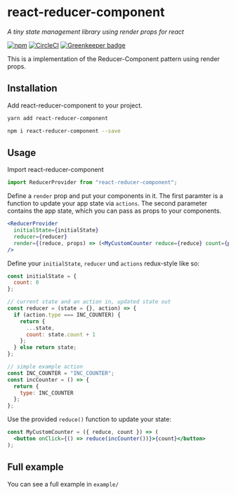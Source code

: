 react-reducer-component
=======================
_A tiny state management library using render props for react_

[![npm](https://img.shields.io/npm/v/react-reducer-component.svg)](https://npm.im/react-reducer-component)
[![CircleCI](https://circleci.com/gh/tiammosito/react-reducer-component/tree/master.svg?style=shield)](https://circleci.com/gh/tiammosito/react-reducer-component/tree/master)
[![Greenkeeper badge](https://badges.greenkeeper.io/tiammosito/react-reducer-component.svg)](https://greenkeeper.io/)

This is a implementation of the Reducer-Component pattern using render props.

## Installation
Add react-reducer-component to your project.
```bash
yarn add react-reducer-component
```
```bash
npm i react-reducer-component --save
```

## Usage
Import react-reducer-component
```js
import ReducerProvider from "react-reducer-component";
```
Define a `render` prop and put your components in it. The first paramter is a function to update your app state via `actions`. The second parameter contains the app state, which you can pass as props to your components.
```jsx
<ReducerProvider
  initialState={initialState}
  reducer={reducer}
  render={(reduce, props) => (<MyCustomCounter reduce={reduce} count={props.count} />)}
/>
```

Define your `initialState`, `reducer` und `actions` redux-style like so:

```jsx
const initialState = {
  count: 0
};

// current state and an action in, updated state out
const reducer = (state = {}, action) => {
  if (action.type === INC_COUNTER) {
    return {
      ...state,
      count: state.count + 1
    };
  } else return state;
};

// simple example action
const INC_COUNTER = "INC_COUNTER";
const incCounter = () => {
  return {
    type: INC_COUNTER
  };
};
```

Use the provided `reduce()` function to update your state:
```jsx
const MyCustomCounter = ({ reduce, count }) => (
  <button onClick={() => reduce(incCounter())}>{count}</button>
);
```
## Full example
You can see a full example in `example/`

